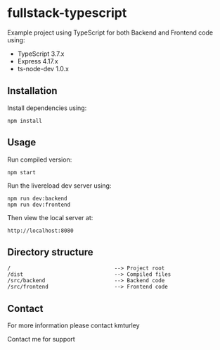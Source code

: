 # fullstack-typescript

Example project using TypeScript for both Backend and Frontend code using:

* TypeScript 3.7.x
* Express 4.17.x
* ts-node-dev 1.0.x


## Installation

Install dependencies using:

    npm install


## Usage

Run compiled version:

    npm start

Run the livereload dev server using:

    npm run dev:backend
    npm run dev:frontend

Then view the local server at:

    http://localhost:8080


## Directory structure

    /                                 --> Project root
    /dist                             --> Compiled files
    /src/backend                      --> Backend code
    /src/frontend                     --> Frontend code


## Contact

For more information please contact kmturley

Contact me for support
